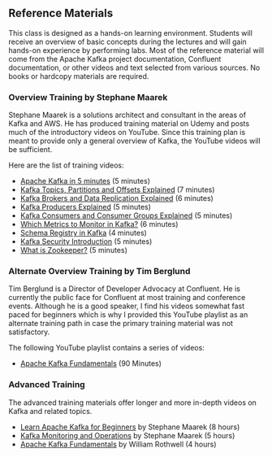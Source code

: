 ## Reference Materials

This class is designed as a hands-on learning environment.
Students will receive an overview of basic concepts during the lectures
and will gain hands-on experience by performing labs.  Most of the
reference material will come from the Apache Kafka project documentation,
Confluent documentation, or other videos and text selected from various
sources.  No books or hardcopy materials are required.

### Overview Training by Stephane Maarek

Stephane Maarek is a solutions architect and consultant in the areas of
Kafka and AWS.  He has produced training material on Udemy and posts
much of the introductory videos on YouTube.  Since this training plan
is meant to provide only a general overview of Kafka, the YouTube
videos will be sufficient.

Here are the list of training videos:

* [Apache Kafka in 5 minutes](https://www.youtube.com/watch?v=PzPXRmVHMxI) (5 minutes)
* [Kafka Topics, Partitions and Offsets Explained](https://www.youtube.com/watch?v=_q1IjK5jjyU) (7 minutes)
* [Kafka Brokers and Data Replication Explained](https://www.youtube.com/watch?v=ZOU7PJWZU9w) (6 minutes)
* [Kafka Producers Explained](https://www.youtube.com/watch?v=lh_tjm0yPz4) (5 minutes)
* [Kafka Consumers and Consumer Groups Explained](https://www.youtube.com/watch?v=lAdG16KaHLs) (5 minutes)
* [Which Metrics to Monitor in Kafka?](https://www.youtube.com/watch?v=XXLe0KNEbR4) (6 minutes)
* [Schema Registry in Kafka](https://www.youtube.com/watch?v=5fjw62LGYNg) (4 minutes)
* [Kafka Security Introduction](https://www.youtube.com/watch?v=PTo-DsPIlDk) (5 minutes)
* [What is Zookeeper?](https://www.youtube.com/watch?v=AS5a91DOmks) (5 minutes)

### Alternate Overview Training by Tim Berglund

Tim Berglund is a Director of Developer Advocacy at Confluent.
He is currently the public face for Confluent at most training and
conference events.  Although he is a good speaker, I find his videos
somewhat fast paced for beginners which is why I provided this YouTube
playlist as an alternate training path in case the primary training
material was not satisfactory. 

The following YouTube playlist contains a series of videos:

* [Apache Kafka Fundamentals](https://www.youtube.com/playlist?list=PLa7VYi0yPIH2PelhRHoFR5iQgflg-y6JA) (90 Minutes)

### Advanced Training

The advanced training materials offer longer and more in-depth
videos on Kafka and related topics.

* [Learn Apache Kafka for Beginners](https://learning.oreilly.com/videos/apache-kafka-series/9781789342604) by Stephane Maarek (8 hours)
* [Kafka Monitoring and Operations](https://learning.oreilly.com/videos/apache-kafka-series/9781838558765) by Stephane Maarek (5 hours)
* [Apache Kafka Fundamentals](https://learning.oreilly.com/videos/apache-kafka-fundamentals/9780134833682) by William Rothwell (4 hours)

